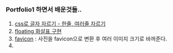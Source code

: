 ### Portfolio1 하면서 배운것들..

1. [css로 글자 자르기 - 한줄, 여러줄 자르기](https://webdir.tistory.com/483)
2. [floating 화살표 구현](https://www.npmjs.com/package/vue-backtotop)
3. [favicon](https://www.favicon-generator.org/) : 사진을 favicon으로 변환 후 여러 이미지 크기로 바꺼준다.
4. 